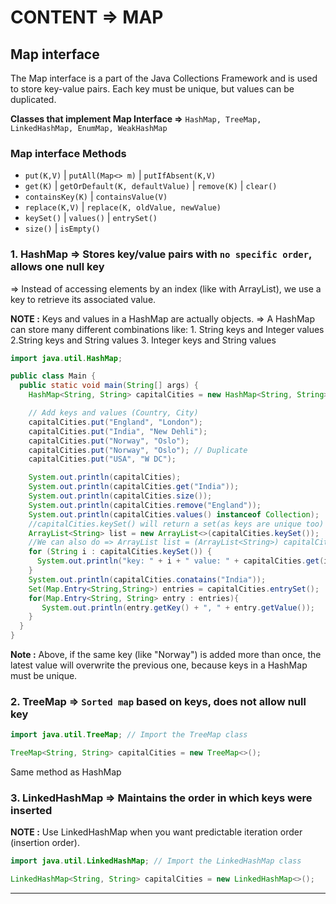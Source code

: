 # CONTENT => MAP

## Map interface

The Map interface is a part of the Java Collections Framework and is used to store key-value pairs. Each key must be unique, but values can be duplicated.

**Classes that implement Map Interface =>** `HashMap, TreeMap, LinkedHashMap, EnumMap, WeakHashMap` 

### Map interface Methods

- `put(K,V)` | `putAll(Map<> m)` | `putIfAbsent(K,V)`
- `get(K)` | `getOrDefault(K, defaultValue)` | `remove(K)` | `clear()`
- `containsKey(K)` | `containsValue(V)`
- `replace(K,V)` | `replace(K, oldValue, newValue)`
- `keySet()` | `values()` | `entrySet()`
- `size()` | `isEmpty()`

### 1. HashMap       => Stores key/value pairs with `no specific order`, allows one null key

=> Instead of accessing elements by an index (like with ArrayList), we use a key to retrieve its associated value.

**NOTE :** Keys and values in a HashMap are actually objects. => A HashMap can store many different combinations like: 1. String keys and Integer values 2.String keys and String values 3. Integer keys and String values

```java
import java.util.HashMap;

public class Main {
  public static void main(String[] args) {
    HashMap<String, String> capitalCities = new HashMap<String, String>(); //HashMap object

    // Add keys and values (Country, City)
    capitalCities.put("England", "London");
    capitalCities.put("India", "New Dehli"); 
    capitalCities.put("Norway", "Oslo");
    capitalCities.put("Norway", "Oslo"); // Duplicate
    capitalCities.put("USA", "W DC");

    System.out.println(capitalCities);
    System.out.println(capitalCities.get("India"));
    System.out.println(capitalCities.size());
    System.out.println(capitalCities.remove("England"));
    System.out.println(capitalCities.values() instanceof Collection);
    //capitalCities.keySet() will return a set(as keys are unique too) that we added to list. But map.values returns collection not SET
    ArrayList<String> list = new ArrayList<>(capitalCities.keySet());
    //We can also do => ArrayList list = (ArrayList<String>) capitalCities.keySet(); TYPE CASTING
    for (String i : capitalCities.keySet()) {
      System.out.println("key: " + i + " value: " + capitalCities.get(i));
    }
    System.out.println(capitalCities.conatains("India"));
    Set(Map.Entry<String,String>) entries = capitalCities.entrySet();
    for(Map.Entry<String, String> entry : entries){
       System.out.println(entry.getKey() + ", " + entry.getValue());
    }
  }
}
```

**Note :** Above, if the same key (like "Norway") is added more than once, the latest value will overwrite the previous one, because keys in a HashMap must be unique.


### 2. TreeMap       => `Sorted map` based on keys, does not allow null key

```java
import java.util.TreeMap; // Import the TreeMap class

TreeMap<String, String> capitalCities = new TreeMap<>();
```
Same method as HashMap

### 3. LinkedHashMap => Maintains the order in which keys were inserted

**NOTE :** Use LinkedHashMap when you want predictable iteration order (insertion order).

```JAVA
import java.util.LinkedHashMap; // Import the LinkedHashMap class

LinkedHashMap<String, String> capitalCities = new LinkedHashMap<>();
```


-----
